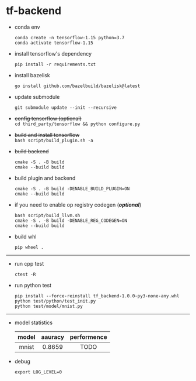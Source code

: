# tf-backend

- conda env  
    ```
    conda create -n tensorflow-1.15 python=3.7
    conda activate tensorflow-1.15
    ```

- install tensorflow's dependency  
    ```
    pip install -r requirements.txt
    ```

- install bazelisk  
    ```
    go install github.com/bazelbuild/bazelisk@latest
    ```

- update submodule  
    ```
    git submodule update --init --recursive
    ```

- ~~config tensorflow (optional)~~  
`cd third_party/tensorflow && python configure.py`

- ~~build and install tensorflow~~  
`bash script/build_plugin.sh -a`

- ~~build backend~~  
    ```
    cmake -S . -B build
    cmake --build build
    ```

- build plugin and backend  
    ```
    cmake -S . -B build -DENABLE_BUILD_PLUGIN=ON
    cmake --build build
    ```

- if you need to enable op registry codegen  (***optional***)  
    ```
    bash script/build_llvm.sh
    cmake -S . -B build -DENABLE_REG_CODEGEN=ON
    cmake --build build
    ```

- build whl  
    ```
    pip wheel .
    ```

***

- run cpp test  
    ```
    ctest -R
    ```

- run python test  
    ```
    pip install --force-reinstall tf_backend-1.0.0-py3-none-any.whl
    python test/python/test_init.py
    python test/model/mnist.py
    ```
***

- model statistics

    |model|aauracy|performence|  
    |:---:|:---:| :---:|
    |mnist|0.8659|TODO|

- debug  
    ```
    export LOG_LEVEL=0
    ```
